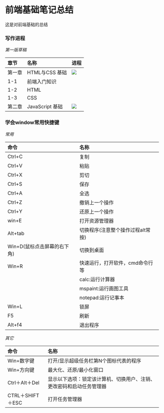# 前端基础笔记总结

这是对前端基础的总结

### 写作进程

*第一版草稿*

| 章节 | 名称 | 进程 |
| :--- | :-------------- | :-------------------------------- |
| 第一章 | HTML与CSS 基础 | ![](http://progressed.io/bar/100) |
| 1-1 | 前端入门知识 |
| 1-2 | HTML |
| 1-3 | CSS |
| 第二章 | JavaScript 基础 | ![](http://progressed.io/bar/0) |

### 学会window常用快捷键

*常用*

| 命令 | 名称 |
| :-------- | :----------------- |
| Ctrl+C | 复制 |
| Ctrl+V | 粘贴 |
| Ctrl+X | 剪切 |
| Ctrl+S | 保存 |
| Ctrl+A | 全选 |
| Ctrl+Z | 撤销上一个操作 |
| Ctrl+Y | 还原上一个操作 |
| win+E | 打开资源管理器 |
| Alt+tab | 切换程序(注意整个操作过程alt常按) |
| Win+D(鼠标点击屏幕的右下角) | 切换到桌面 |
| Win+R | 快速运行，打开软件，cmd命令行等 |
| | calc:运行计算器 |
| | mspaint:运行画图工具 |
| | notepad:运行记事本 |
| Win+L | 锁屏 |
| F5 | 刷新 |
| Alt+f4 | 退出程序 |

*其它*

| 命令 | 名称 |
| :-------- | :----------------- |
| Win+数字键 | 打开/显示超级任务栏第N个图标代表的程序 |
| Win+方向键 | 最大化、还原/最小化窗口 |
| Ctrl＋Alt＋Del | 显示以下选项：锁定该计算机、切换用户、注销、更改密码和启动任务管理器 |
| CTRL＋SHIFT＋ESC | 打开任务管理器 |
